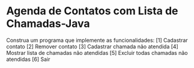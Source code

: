 # Agenda de Contatos com Lista de Chamadas-Java
 
Construa um programa que implemente as funcionalidades: 
[1] Cadastrar contato 
[2] Remover contato 
[3] Cadastrar chamada não atendida 
[4] Mostrar lista de chamadas não atendidas 
[5] Excluir todas chamadas não atendidas 
[6] Sair
